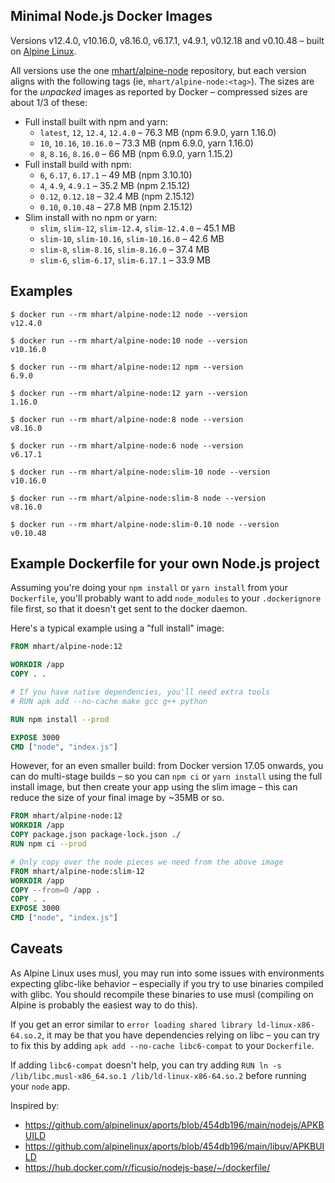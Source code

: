 Minimal Node.js Docker Images
-----------------------------

Versions v12.4.0, v10.16.0, v8.16.0, v6.17.1, v4.9.1, v0.12.18 and v0.10.48 –
built on [Alpine Linux](https://alpinelinux.org/).

All versions use the one [mhart/alpine-node](https://hub.docker.com/r/mhart/alpine-node/) repository,
but each version aligns with the following tags (ie, `mhart/alpine-node:<tag>`). The sizes are for the
*unpacked* images as reported by Docker – compressed sizes are about 1/3 of these:

- Full install built with npm and yarn:
  - `latest`, `12`, `12.4`, `12.4.0` – 76.3 MB (npm 6.9.0, yarn 1.16.0)
  - `10`, `10.16`, `10.16.0` – 73.3 MB (npm 6.9.0, yarn 1.16.0)
  - `8`, `8.16`, `8.16.0` – 66 MB (npm 6.9.0, yarn 1.15.2)
- Full install build with npm:
  - `6`, `6.17`, `6.17.1` – 49 MB (npm 3.10.10)
  - `4`, `4.9`, `4.9.1` – 35.2 MB (npm 2.15.12)
  - `0.12`, `0.12.18` – 32.4 MB (npm 2.15.12)
  - `0.10`, `0.10.48` – 27.8 MB (npm 2.15.12)
- Slim install with no npm or yarn:
  - `slim`, `slim-12`, `slim-12.4`, `slim-12.4.0` – 45.1 MB
  - `slim-10`, `slim-10.16`, `slim-10.16.0` – 42.6 MB
  - `slim-8`, `slim-8.16`, `slim-8.16.0` – 37.4 MB
  - `slim-6`, `slim-6.17`, `slim-6.17.1` – 33.9 MB

Examples
--------

```console
$ docker run --rm mhart/alpine-node:12 node --version
v12.4.0

$ docker run --rm mhart/alpine-node:10 node --version
v10.16.0

$ docker run --rm mhart/alpine-node:12 npm --version
6.9.0

$ docker run --rm mhart/alpine-node:12 yarn --version
1.16.0

$ docker run --rm mhart/alpine-node:8 node --version
v8.16.0

$ docker run --rm mhart/alpine-node:6 node --version
v6.17.1

$ docker run --rm mhart/alpine-node:slim-10 node --version
v10.16.0

$ docker run --rm mhart/alpine-node:slim-8 node --version
v8.16.0

$ docker run --rm mhart/alpine-node:slim-0.10 node --version
v0.10.48
```

Example Dockerfile for your own Node.js project
-----------------------------------------------

Assuming you're doing your `npm install` or `yarn install` from your
`Dockerfile`, you'll probably want to add `node_modules` to your
`.dockerignore` file first, so that it doesn't get sent to the docker daemon.

Here's a typical example using a "full install" image:

```Dockerfile
FROM mhart/alpine-node:12

WORKDIR /app
COPY . .

# If you have native dependencies, you'll need extra tools
# RUN apk add --no-cache make gcc g++ python

RUN npm install --prod

EXPOSE 3000
CMD ["node", "index.js"]
```

However, for an even smaller build: from Docker version 17.05 onwards, you can
do multi-stage builds – so you can `npm ci` or `yarn install` using the
full install image, but then create your app using the slim image –
this can reduce the size of your final image by ~35MB or so.

```Dockerfile
FROM mhart/alpine-node:12
WORKDIR /app
COPY package.json package-lock.json ./
RUN npm ci --prod

# Only copy over the node pieces we need from the above image
FROM mhart/alpine-node:slim-12
WORKDIR /app
COPY --from=0 /app .
COPY . .
EXPOSE 3000
CMD ["node", "index.js"]
```

Caveats
-------

As Alpine Linux uses musl, you may run into some issues with environments
expecting glibc-like behavior – especially if you try to use binaries compiled
with glibc. You should recompile these binaries to use musl (compiling on
Alpine is probably the easiest way to do this).

If you get an error similar to `error loading shared library ld-linux-x86-64.so.2`, it may be that you have dependencies relying on libc – you can try to fix this by adding `apk add --no-cache libc6-compat` to your `Dockerfile`.

If adding `libc6-compat` doesn't help, you can try adding `RUN ln -s /lib/libc.musl-x86_64.so.1 /lib/ld-linux-x86-64.so.2` before running your `node` app.

Inspired by:

- https://github.com/alpinelinux/aports/blob/454db196/main/nodejs/APKBUILD
- https://github.com/alpinelinux/aports/blob/454db196/main/libuv/APKBUILD
- https://hub.docker.com/r/ficusio/nodejs-base/~/dockerfile/
